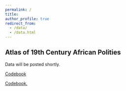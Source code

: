 ```yaml
---
permalink: /
title: 
author_profile: true
redirect_from: 
  - /data/
  - /data.html
---
```


Atlas of 19th Century African Polities 
-------
Data will be posted shortly.

[Codebook](https://martha-wilfahrt.github.io/files/1_Atlas_Codebook.pdf)

<a href="https://martha-wilfahrt.github.io/files/1_Atlas_Codebook.pdf" target="_blank">Codebook.</a>

